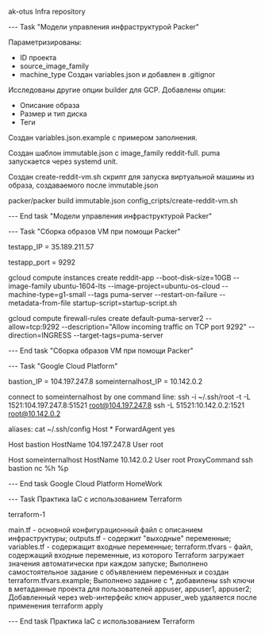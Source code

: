 ak-otus Infra repository



--- Task "Модели управления инфраструктурой Packer"

Параметризированы:
- ID проекта
- source_image_family
- machine_type
Создан variables.json и добавлен в .gitignor

Исследованы другие опции builder для GCP. Добавлены опции:
- Описание образа
- Размер и тип диска
- Теги

Создан variables.json.example с примером заполнения.

Создан шаблон immutable.json с image_family reddit-full. puma запускается через systemd unit.

Создан create-reddit-vm.sh скрипт для запуска виртуальной машины из образа, создаваемого после immutable.json

packer/packer build immutable.json
config_cripts/create-reddit-vm.sh


--- End task "Модели управления инфраструктурой Packer"


--- Task "Сборка образов VM при помощи Packer"

testapp_IP = 35.189.211.57

testapp_port = 9292

gcloud compute instances create reddit-app
--boot-disk-size=10GB
--image-family ubuntu-1604-lts
--image-project=ubuntu-os-cloud
--machine-type=g1-small
--tags puma-server
--restart-on-failure
--metadata-from-file startup-script=startup-script.sh

gcloud compute firewall-rules create default-puma-server2 --allow=tcp:9292 --description="Allow incoming traffic on TCP port 9292" --direction=INGRESS --target-tags=puma-server

--- End task "Сборка образов VM при помощи Packer"



--- Task "Google Cloud Platform"

bastion_IP = 104.197.247.8
someinternalhost_IP = 10.142.0.2

connect to someinternalhost by one command line:
ssh -i ~/.ssh/root -t -L 1521:104.197.247.8:51521 root@104.197.247.8 ssh -L 51521:10.142.0.2:1521 root@10.142.0.2

aliases:
cat  ~/.ssh/config
Host *
ForwardAgent yes

Host bastion
HostName 104.197.247.8
User root

Host someinternalhost
HostName 10.142.0.2
User root
ProxyCommand ssh bastion nc %h %p

--- End task Google Cloud Platform HomeWork


--- Task Практика IaC с использованием Terraform

terraform-1

main.tf - основной конфигурационный файл с описанием инфраструктуры;
outputs.tf - содержит "выходные" переменные;
variables.tf - содержащит входные переменные;
terraform.tfvars - файл, содержащий входные переменные, из которого Terraform загружает значения автоматически при каждом запуске;
Выполнено самостоятельное задание с объявлением переменных и создан terraform.tfvars.example;
Выполнено задание с *, добавилены ssh ключи в метаданные проекта для пользователей appuser, appuser1, appuser2;
Добавленный через web-интерфейс ключ appuser_web удаляется после применения terraform apply

--- End task Практика IaC с использованием Terraform

